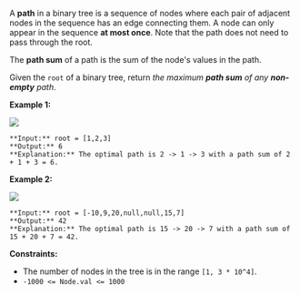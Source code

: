 A **path** in a binary tree is a sequence of nodes where each pair of adjacent nodes in the sequence has an edge connecting them. A node can only appear in the sequence **at most once**. Note that the path does not need to pass through the root.

The **path sum** of a path is the sum of the node's values in the path.

Given the `root` of a binary tree, return *the maximum **path sum** of any **non-empty** path*.

**Example 1:**

![](https://assets.leetcode.com/uploads/2020/10/13/exx1.jpg)

```
**Input:** root = [1,2,3]
**Output:** 6
**Explanation:** The optimal path is 2 -> 1 -> 3 with a path sum of 2 + 1 + 3 = 6.

```

**Example 2:**

![](https://assets.leetcode.com/uploads/2020/10/13/exx2.jpg)

```
**Input:** root = [-10,9,20,null,null,15,7]
**Output:** 42
**Explanation:** The optimal path is 15 -> 20 -> 7 with a path sum of 15 + 20 + 7 = 42.

```

**Constraints:**

* The number of nodes in the tree is in the range `[1, 3 * 10^4]`.
* `-1000 <= Node.val <= 1000`

